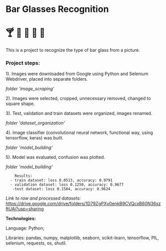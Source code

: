 #  Bar Glasses Recognition 
# :cocktail: :clinking_glasses: :wine_glass: :tropical_drink: :tumbler_glass:

This is a project to recognize the type of bar glass from a picture.

### Project steps:

  1). Images were downloaded from Google using Python and Selenium Webdriver, placed into separate folders.
  
  *folder 'image_scraping'*
  
  2). Images were selected, cropped, unnecessary removed, changed to square shape.
  
  3). Test, validation and train datasets were organized, images renamed.
  
   *folder 'dataset_organization'*
  
  4). Image classifier (convolutional neural network, functional way, using  tensorflow, keras) was built.
  
   *folder 'model_building'*
  
  5). Model was evaluated, confusion was plotted.
  
  *folder 'model_building'*
          
        Results:
      - train dataset: loss 0.0513, accuracy: 0.9791
      - validation dataset: loss 0.1250, accuracy: 0.9677
       -test dataset: loss 0.1584, accuracy: 0.9624

*Link to raw and processed datasets:*
https://drive.google.com/drive/folders/1D79ZgPXy0enkB9CVQcxB60N36szftUAj?usp=sharing

**Technologies:**

 Language: Python;
 
 Libraries: pandas, numpy, matplotlib, seaborn, scikit-learn, tensorflow, PIL, selenium, requests, os, shutil.
